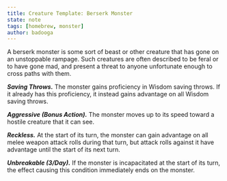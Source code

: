 ```yaml
---
title: Creature Template: Berserk Monster
state: note
tags: [homebrew, monster]
author: badooga
---
```

A berserk monster is some sort of beast or other creature that has gone on an unstoppable rampage. Such creatures are often described to be feral or to have gone mad, and present a threat to anyone unfortunate enough to cross paths with them.

***Saving Throws.*** The monster gains proficiency in Wisdom saving throws. If it already has this proficiency, it instead gains advantage on all Wisdom saving throws.

***Aggressive (Bonus Action).*** The monster moves up to its speed toward a hostile creature that it can see.

***Reckless.*** At the start of its turn, the monster can gain advantage on all melee weapon attack rolls during that turn, but attack rolls against it have advantage until the start of its next turn.

***Unbreakable (3/Day).*** If the monster is incapacitated at the start of its turn, the effect causing this condition immediately ends on the monster.